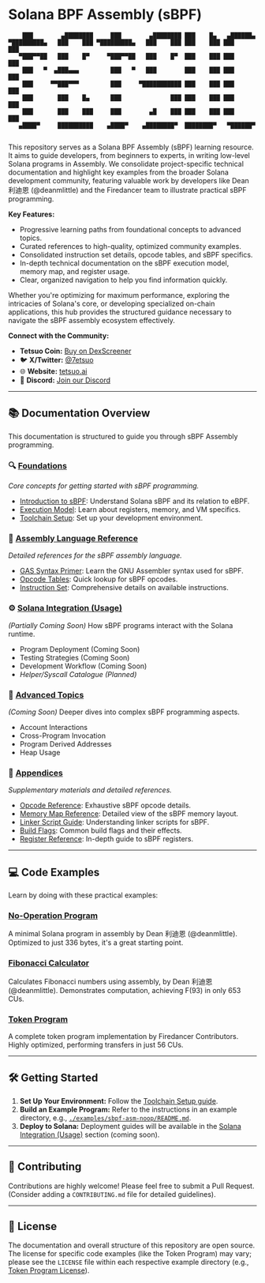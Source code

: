 # Solana BPF Assembly (sBPF)

```
    ███        ▄████████     ███        ▄████████ ███    █▄   ▄██████▄  
▀█████████▄   ███    ███ ▀█████████▄   ███    ███ ███    ███ ███    ███ 
   ▀███▀▀██   ███    █▀     ▀███▀▀██   ███    █▀  ███    ███ ███    ███ 
    ███   ▀  ▄███▄▄▄         ███   ▀   ███        ███    ███ ███    ███ 
    ███     ▀▀███▀▀▀         ███     ▀███████████ ███    ███ ███    ███ 
    ███       ███    █▄      ███              ███ ███    ███ ███    ███ 
    ███       ███    ███     ███        ▄█    ███ ███    ███ ███    ███ 
   ▄████▀     ██████████    ▄████▀    ▄████████▀  ████████▀   ▀██████▀  
                                                                        
```

This repository serves as a Solana BPF Assembly (sBPF) learning resource. It aims to guide developers, from beginners to experts, in writing low-level Solana programs in Assembly. We consolidate project-specific technical documentation and highlight key examples from the broader Solana development community, featuring valuable work by developers like Dean 利迪恩 (@deanmlittle) and the Firedancer team to illustrate practical sBPF programming.

**Key Features:**
- Progressive learning paths from foundational concepts to advanced topics.
- Curated references to high-quality, optimized community examples.
- Consolidated instruction set details, opcode tables, and sBPF specifics.
- In-depth technical documentation on the sBPF execution model, memory map, and register usage.
- Clear, organized navigation to help you find information quickly.

Whether you're optimizing for maximum performance, exploring the intricacies of Solana's core, or developing specialized on-chain applications, this hub provides the structured guidance necessary to navigate the sBPF assembly ecosystem effectively.

**Connect with the Community:**
- **Tetsuo Coin:** [Buy on DexScreener](https://dexscreener.com/solana/2kb3i5ulkhucjuwq3poxhpuggqbwywttk5eg9e5wnlg6)
- 🐦 **X/Twitter:** [@7etsuo](https://www.x.com/7etsuo)
- 🌐 **Website:** [tetsuo.ai](https://www.tetsuo.ai)
- 👾 **Discord:** [Join our Discord](https://discord.gg/tetsuo-ai)

---

## 📚 Documentation Overview

This documentation is structured to guide you through sBPF Assembly programming.

### 🔍 [Foundations](./docs/foundations)
*Core concepts for getting started with sBPF programming.*
- [Introduction to sBPF](./docs/foundations/01_introduction.md): Understand Solana sBPF and its relation to eBPF.
- [Execution Model](./docs/foundations/02_execution_model.md): Learn about registers, memory, and VM specifics.
- [Toolchain Setup](./docs/foundations/03_toolchain.md): Set up your development environment.

### 📖 [Assembly Language Reference](./docs/reference)
*Detailed references for the sBPF assembly language.*
- [GAS Syntax Primer](./docs/reference/01_gas_syntax.md): Learn the GNU Assembler syntax used for sBPF.
- [Opcode Tables](./docs/reference/02_opcode_tables.md): Quick lookup for sBPF opcodes.
- [Instruction Set](./docs/reference/03_instruction_set.md): Comprehensive details on available instructions.

### ⚙️ [Solana Integration (Usage)](./docs/usage)
*(Partially Coming Soon)* How sBPF programs interact with the Solana runtime.
- Program Deployment (Coming Soon)
- Testing Strategies (Coming Soon)
- Development Workflow (Coming Soon)
- *Helper/Syscall Catalogue (Planned)*

### 🔮 [Advanced Topics](./docs/advanced)
*(Coming Soon)* Deeper dives into complex sBPF programming aspects.
- Account Interactions
- Cross-Program Invocation
- Program Derived Addresses
- Heap Usage

### 📑 [Appendices](./docs/appendices)
*Supplementary materials and detailed references.*
- [Opcode Reference](./docs/appendices/01_opcode_reference.md): Exhaustive sBPF opcode details.
- [Memory Map Reference](./docs/appendices/02_memory_map.md): Detailed view of the sBPF memory layout.
- [Linker Script Guide](./docs/appendices/03_linker_script.md): Understanding linker scripts for sBPF.
- [Build Flags](./docs/appendices/04_build_flags.md): Common build flags and their effects.
- [Register Reference](./docs/appendices/05_register_reference.md): In-depth guide to sBPF registers.

---

## 💻 Code Examples

Learn by doing with these practical examples:

### [No-Operation Program](./examples/sbpf-asm-noop)
A minimal Solana program in assembly by Dean 利迪恩 (@deanmlittle). Optimized to just 336 bytes, it's a great starting point.

### [Fibonacci Calculator](./examples/solana-fibonacci-asm)
Calculates Fibonacci numbers using assembly, by Dean 利迪恩 (@deanmlittle). Demonstrates computation, achieving F(93) in only 653 CUs.

### [Token Program](./examples/token.sbpf)
A complete token program implementation by Firedancer Contributors. Highly optimized, performing transfers in just 56 CUs.

---

## 🛠️ Getting Started

1.  **Set Up Your Environment:**
    Follow the [Toolchain Setup guide](./docs/foundations/03_toolchain.md).
2.  **Build an Example Program:**
    Refer to the instructions in an example directory, e.g., [`./examples/sbpf-asm-noop/README.md`](./examples/sbpf-asm-noop/README.md).
3.  **Deploy to Solana:**
    Deployment guides will be available in the [Solana Integration (Usage)](./docs/usage) section (coming soon).

---

## 📝 Contributing

Contributions are highly welcome! Please feel free to submit a Pull Request. (Consider adding a `CONTRIBUTING.md` file for detailed guidelines).

---

## 📜 License

The documentation and overall structure of this repository are open source.
The license for specific code examples (like the Token Program) may vary; please see the `LICENSE` file within each respective example directory (e.g., [Token Program License](./examples/token.sbpf/LICENSE)).
